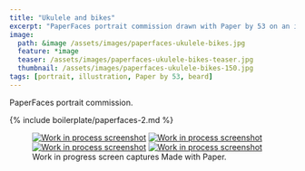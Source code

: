 ```yaml
---
title: "Ukulele and bikes"
excerpt: "PaperFaces portrait commission drawn with Paper by 53 on an iPad."
image: 
  path: &image /assets/images/paperfaces-ukulele-bikes.jpg 
  feature: *image
  teaser: /assets/images/paperfaces-ukulele-bikes-teaser.jpg
  thumbnail: /assets/images/paperfaces-ukulele-bikes-150.jpg
tags: [portrait, illustration, Paper by 53, beard]
---
```


PaperFaces portrait commission.

{% include boilerplate/paperfaces-2.md %}

<figure class="third">
	<a href="{{ site.url }}/assets/images/paperfaces-ukulele-bikes-process-1-lg.jpg"><img src="{{ site.url }}/assets/images/paperfaces-ukulele-bikes-process-1-600.jpg" alt="Work in process screenshot"></a>
	<a href="{{ site.url }}/assets/images/paperfaces-ukulele-bikes-process-2-lg.jpg"><img src="{{ site.url }}/assets/images/paperfaces-ukulele-bikes-process-2-600.jpg" alt="Work in process screenshot"></a>
	<a href="{{ site.url }}/assets/images/paperfaces-ukulele-bikes-process-3-lg.jpg"><img src="{{ site.url }}/assets/images/paperfaces-ukulele-bikes-process-3-600.jpg" alt="Work in process screenshot"></a>
  <a href="{{ site.url }}/assets/images/paperfaces-ukulele-bikes-process-4-lg.jpg"><img src="{{ site.url }}/assets/images/paperfaces-ukulele-bikes-process-4-600.jpg" alt="Work in process screenshot"></a>
	<figcaption>Work in progress screen captures Made with Paper.</figcaption>
</figure>
